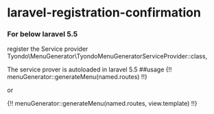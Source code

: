 # laravel-registration-confirmation

### For below laravel 5.5
register the Service provider
Tyondo\MenuGenerator\TyondoMenuGeneratorServiceProvider::class,

The service prover is autoloaded in laravel 5.5
##usage
{!! menuGenerator::generateMenu(named.routes) !!}

or

{!! menuGenerator::generateMenu(named.routes, view.template) !!}